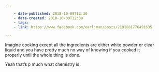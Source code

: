 ```yaml
---

    - date-published: 2018-10-09T12:30
    - date-created: 2018-10-09T12:30
    - tags:
    - link: https://www.facebook.com/earljman/posts/2101881776491635

---
```


Imagine cooking except all the ingredients are either white powder or clear liquid and you have pretty much no way of knowing if you cooked it properly until the whole thing is done.

Yeah that’s p much what chemistry is